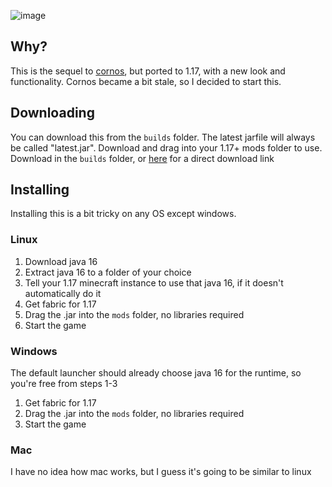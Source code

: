 ![image](https://raw.githubusercontent.com/cornos/Atomic/master/src/main/resources/assets/atomic/logo.png)

## Why?
This is the sequel to [cornos](https://cornos.cf), but ported to 1.17, with a new look and functionality. Cornos became a bit stale, so I decided to start this.

## Downloading
You can download this from the `builds` folder. The latest jarfile will always be called "latest.jar". Download and drag into your 1.17+ mods folder to use.
Download in the `builds` folder, or [here](https://github.com/cornos/Atomic/raw/master/builds/latest.jar) for a direct download link

## Installing
Installing this is a bit tricky on any OS except windows.

### Linux
1. Download java 16
2. Extract java 16 to a folder of your choice
3. Tell your 1.17 minecraft instance to use that java 16, if it doesn't automatically do it
4. Get fabric for 1.17
5. Drag the .jar into the `mods` folder, no libraries required
6. Start the game

### Windows
The default launcher should already choose java 16 for the runtime, so you're free from steps 1-3
1. Get fabric for 1.17
2. Drag the .jar into the `mods` folder, no libraries required
3. Start the game

### Mac
I have no idea how mac works, but I guess it's going to be similar to linux